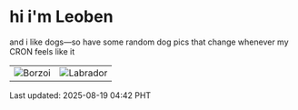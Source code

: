 # hi i'm Leoben

and i like dogs—so have some random dog pics that change whenever my CRON feels like it

|  |  |
|--------|----------|
| ![Borzoi](https://random-dog-vercel.vercel.app/api/random-borzoi?v=1755549758) | ![Labrador](https://random-dog-vercel.vercel.app/api/random-labrador?v=1755549758) |

Last updated: 2025-08-19 04:42 PHT
